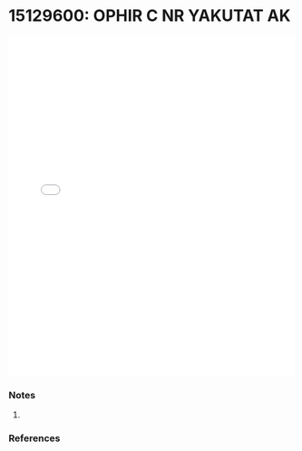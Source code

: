 # 15129600: OPHIR C NR YAKUTAT AK

<iframe src="/distribution_estimation/_static/stations/15129600_fdc.html" width="100%" height="600" frameborder="0"></iframe>

### Notes
1. 

### References

